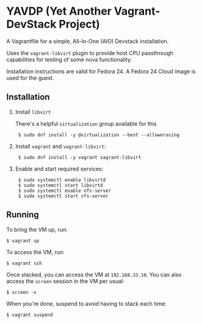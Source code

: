 # YAVDP (Yet Another Vagrant-DevStack Project)

A Vagrantfile for a simple, All-In-One (AIO) Devstack installation.

Uses the `vagrant-libvirt` plugin to provide host CPU passthrough capabilities
for testing of some nova functionality.

Installation instructions are valid for Fedora 24. A Fedora 24 Cloud image is
used for the guest.

## Installation

1. Install `libvirt`

    There's a helpful `virtualization` group available for this

        $ sudo dnf install -y @virtualization --best --allowerasing

2. Install `vagrant` and `vagrant-libvirt`:

        $ sudo dnf install -y vagrant vagrant-libvirt

3. Enable and start required services:

        $ sudo systemctl enable libvirtd
        $ sudo systemctl start libvirtd
        $ sudo systemctl enable nfs-server
        $ sudo systemctl start nfs-server

## Running

To bring the VM up, run:

    $ vagrant up

To access the VM, run:

    $ vagrant ssh

Once stacked, you can access the VM at `192.168.33.10`. You can also access
the `screen` session in the VM per usual:

    $ screen -x

When you're done, suspend to avoid having to stack each time:

    $ vagrant suspend
